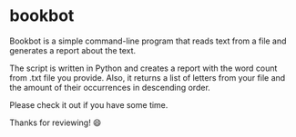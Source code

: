 # bookbot

Bookbot is a simple command-line program that reads text from a file and generates a report about the text.

The script is written in Python and creates a report with the word count from .txt file you provide. Also, it returns a list of letters from your file and the amount of their occurrences in descending order.

Please check it out if you have some time.

Thanks for reviewing! 😄
